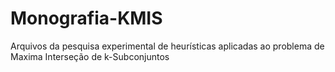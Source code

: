 # Monografia-KMIS
Arquivos da pesquisa experimental de heurísticas aplicadas ao problema de Maxima Interseção de k-Subconjuntos
